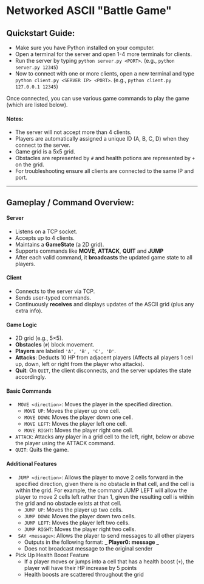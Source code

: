 # Networked ASCII "Battle Game"

## Quickstart Guide:

- Make sure you have Python installed on your computer.
- Open a terminal for the server and open 1-4 more terminals for clients.
- Run the server by typing `python server.py <PORT>`. (e.g., `python server.py 12345`)
- Now to connect with one or more clients, open a new terminal and type `python client.py <SERVER IP> <PORT>`. (e.g., `python client.py 127.0.0.1 12345`)

Once connected, you can use various game commands to play the game (which are listed below).

#### Notes:

- The server will not accept more than 4 clients.
- Players are automatically assigned a unique ID (A, B, C, D) when they connect to the server.
- Game grid is a 5x5 grid.
- Obstacles are represented by `#` and health potions are represented by `+` on the grid.
- For troubleshooting ensure all clients are connected to the same IP and port.

---

## Gameplay / Command Overview:

#### Server

- Listens on a TCP socket.
- Accepts up to 4 clients.
- Maintains a **GameState** (a 2D grid).
- Supports commands like **MOVE**, **ATTACK**, **QUIT** and **JUMP**
- After each valid command, it **broadcasts** the updated game state to all players.

#### Client

- Connects to the server via TCP.
- Sends user-typed commands.
- Continuously **receives** and displays updates of the ASCII grid (plus any extra info).

#### Game Logic

- 2D grid (e.g., 5×5).
- **Obstacles** (`#`) block movement.
- **Players** are labeled `'A', 'B', 'C', 'D'`.
- **Attacks**: Deducts 10 HP from adjacent players (Affects all players 1 cell up, down, left or right from the player who attacks).
- **Quit**: On `QUIT`, the client disconnects, and the server updates the state accordingly.

#### Basic Commands

- ` MOVE <direction>`: Moves the player in the specified direction.
  - `MOVE UP`: Moves the player up one cell.
  - `MOVE DOWN`: Moves the player down one cell.
  - `MOVE LEFT`: Moves the player left one cell.
  - `MOVE RIGHT`: Moves the player right one cell.
- `ATTACK`: Attacks any player in a grid cell to the left, right, below or above the player using the ATTACK command.
- `QUIT`: Quits the game.  


#### Additional Features

- ` JUMP <direction>`: Allows the player to move 2 cells forward in the specified direction, given there is no obstacle in that cell, and the cell is within the grid. For example, the command JUMP LEFT will allow the player to move 2 cells left rather than 1, given the resulting cell is within the grid and no obstacle exists at that cell.
  - `JUMP UP`: Moves the player up two cells.
  - `JUMP DOWN`: Moves the player down two cells.
  - `JUMP LEFT`: Moves the player left two cells.
  - `JUMP RIGHT`: Moves the player right two cells.
- ` SAY <message>`: Allows the player to send messages to all other players
  - Outputs in the following format:
    **_ Player0: message _**
  - Does not broadcast message to the original sender
- Pick Up Health Boost Feature
  - If a player moves or jumps into a cell that has a health boost (`+`), the player will have their HP increase by 5 points
  - Health boosts are scattered throughout the grid
